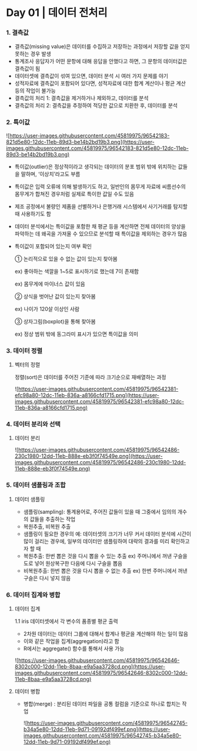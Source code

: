 # Day 01 | 데이터 전처리

### 1. 결측값

- 결측값(missing value)은 데이터를 수집하고 저장하는 과정에서 저장할 값을 얻지 못하는 경우 발생
- 통계조사 응답자가 어떤 문항에 대해 응답을 안했다고 하면, 그 문항의 데이터값은 결측값이 됨
- 데이터셋에 결측값이 섞여 있으면, 데이터 분석 시 여러 가지 문제를 야기
- 성적자료에 결측값이 포함되어 있다면, 성적자료에 대한 합계 계산이나 평균 계산 등의 작업이 불가능
- 결측값의 처리 1: 결측값을 제거하거나 제외하고, 데이터를 분석
- 결측값의 처리 2: 결측값을 추정하여 적당한 값으로 치환한 후, 데이터를 분석



### 2. 특이값

![https://user-images.githubusercontent.com/45819975/96542183-821d5e80-12dc-11eb-89d3-be14b2bd19b3.png](https://user-images.githubusercontent.com/45819975/96542183-821d5e80-12dc-11eb-89d3-be14b2bd19b3.png)

- 특이값(outlier)은 정상적이라고 생각되는 데이터의 분포 범위 밖에 위치하는 값들을 말하며, ‘이상치’라고도 부름

- 특이값은 입력 오류에 의해 발생하기도 하고, 일반인의 몸무게 자료에 씨름선수의 몸무게가 합쳐진 경우처럼 실제로 특이한 값일 수도 있음

- 제조 공정에서 불량인 제품을 선별하거나 은행거래 시스템에서 사기거래를 탐지할 때 사용하기도 함

- 데이터 분석에서는 특이값을 포함한 채 평균 등을 계산하면 전체 데이터의 양상을 파악하는 데 왜곡을 가져올 수 있으므로 분석할 때 특이값을 제외하는 경우가 많음

- 특이값이 포함되어 있는지 여부 확인

  ➀ 논리적으로 있을 수 없는 값이 있는지 찾아봄

  ex) 좋아하는 색깔을 1~5로 표시하기로 했는데 7이 존재함

  ex) 몸무게에 마이너스 값이 있음

  ➁ 상식을 벗어난 값이 있는지 찾아봄

  ex) 나이가 120살 이상인 사람

  ➂ 상자그림(boxplot)을 통해 찾아봄

  ex) 정상 범위 밖에 동그라미 표시가 있으면 특이값을 의미



### 3. 데이터 정렬

1. 벡터의 정렬

   정렬(sort)은 데이터를 주어진 기준에 따라 크기순으로 재배열하는 과정

   ![https://user-images.githubusercontent.com/45819975/96542381-efc98a80-12dc-11eb-836a-a8166cfd1715.png](https://user-images.githubusercontent.com/45819975/96542381-efc98a80-12dc-11eb-836a-a8166cfd1715.png)

   

### 4. 데이터 분리와 선택

1. 데이터 분리

   ![https://user-images.githubusercontent.com/45819975/96542486-230c1980-12dd-11eb-888e-eb3f0f74549e.png](https://user-images.githubusercontent.com/45819975/96542486-230c1980-12dd-11eb-888e-eb3f0f74549e.png)

   

### 5. 데이터 샘플링과 조합

1. 데이터 샘플링

   - 샘플링(sampling): 통계용어로, 주어진 값들이 있을 때 그중에서 임의의 개수의 값들을 추출하는 작업
   - 복원추출, 비복원 추출
   - 샘플링이 필요한 경우의 예: 데이터셋의 크기가 너무 커서 데이터 분석에 시간이 많이 걸리는 경우에, 일부의 데이터만 샘플링하여 대략의 결과를 미리 확인하고자 할 때
   - 복원추출: 한번 뽑은 것을 다시 뽑을 수 있는 추출 ex) 주머니에서 꺼낸 구슬을 도로 넣어 원상복구한 다음에 다시 구슬을 뽑음
   - 비복원추출: 한번 뽑은 것을 다시 뽑을 수 없는 추출 ex) 한번 주머니에서 꺼낸 구슬은 다시 넣지 않음

   

### 6. 데이터 집계와 병합

1. 데이터 집계

   1.1 iris 데이터셋에서 각 변수의 품종별 평균 출력

   - 2차원 데이터는 데이터 그룹에 대해서 합계나 평균을 계산해야 하는 일이 많음
   - 이와 같은 작업을 집계(aggregation)라고 함
   - R에서는 aggregate() 함수를 통해서 사용 가능

   ![https://user-images.githubusercontent.com/45819975/96542646-8302c000-12dd-11eb-8baa-e9a5aa3728cd.png](https://user-images.githubusercontent.com/45819975/96542646-8302c000-12dd-11eb-8baa-e9a5aa3728cd.png)

2. 데이터 병합

   - 병합(merge) : 분리된 데이터 파일을 공통 컬럼을 기준으로 하나로 합치는 작업

     ![https://user-images.githubusercontent.com/45819975/96542745-b34a5e80-12dd-11eb-9d71-09192df499ef.png](https://user-images.githubusercontent.com/45819975/96542745-b34a5e80-12dd-11eb-9d71-09192df499ef.png)